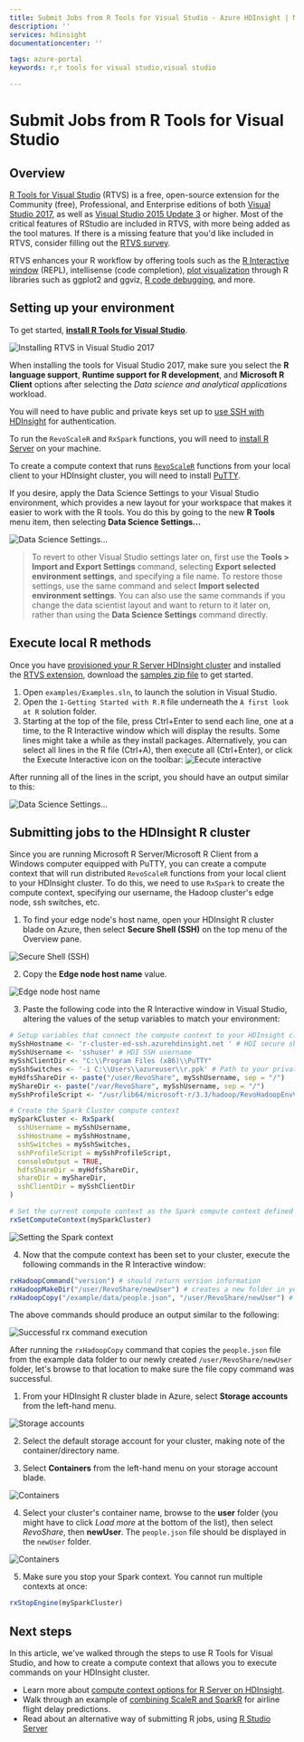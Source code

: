 ```yaml
---
title: Submit Jobs from R Tools for Visual Studio - Azure HDInsight | Microsoft Docs
description: ''
services: hdinsight
documentationcenter: ''

tags: azure-portal
keywords: r,r tools for visual studio,visual studio

---
```

# Submit Jobs from R Tools for Visual Studio

## Overview

[R Tools for Visual Studio](https://www.visualstudio.com/vs/rtvs/) (RTVS) is a free, open-source extension for the Community (free), Professional, and Enterprise editions of both [Visual Studio 2017](https://www.visualstudio.com/downloads/), as well as [Visual Studio 2015 Update 3](http://go.microsoft.com/fwlink/?LinkId=691129) or higher. Most of the critical features of RStudio are included in RTVS, with more being added as the tool matures. If there is a missing feature that you'd like included in RTVS, consider filling out the [RTVS survey](https://www.surveymonkey.com/r/RTVS1).

RTVS enhances your R workflow by offering tools such as the [R Interactive window](https://docs.microsoft.com/visualstudio/rtvs/interactive-repl) (REPL), intellisense (code completion), [plot visualization](https://docs.microsoft.com/visualstudio/rtvs/visualizing-data) through R libraries such as ggplot2 and ggviz, [R code debugging](https://docs.microsoft.com/visualstudio/rtvs/debugging), and more.

## Setting up your environment

To get started, [**install R Tools for Visual Studio**](https://docs.microsoft.com/visualstudio/rtvs/installation).

![Installing RTVS in Visual Studio 2017](./media/hdinsight-submit-jobs-from-r-tools-for-vs/install-r-tools-for-vs.png)

When installing the tools for Visual Studio 2017, make sure you select the **R language support**, **Runtime support for R development**, and **Microsoft R Client** options after selecting the *Data science and analytical applications* workload.

You will need to have public and private keys set up to [use SSH with HDInsight](hdinsight-hadoop-linux-use-ssh-windows) for authentication.

To run the `RevoScaleR` and `RxSpark` functions, you will need to [install R Server](https://msdn.microsoft.com/microsoft-r/rserver-install-windows) on your machine.

To create a compute context that runs [`RevoScaleR`](https://msdn.microsoft.com/microsoft-r/scaler/scaler) functions from your local client to your HDInsight cluster, you will need to install [PuTTY](http://www.putty.org/).

If you desire, apply the Data Science Settings to your Visual Studio environment, which provides a new layout for your workspace that makes it easier to work with the R tools. You do this by going to the new **R Tools** menu item, then selecting **Data Science Settings...**

![Data Science Settings...](./media/hdinsight-submit-jobs-from-r-tools-for-vs/data-science-settings.png)

> To revert to other Visual Studio settings later on, first use the **Tools > Import and Export Settings** command, selecting **Export selected environment settings**, and specifying a file name. To restore those settings, use the same command and select **Import selected environment settings**. You can also use the same commands if you change the data scientist layout and want to return to it later on, rather than using the **Data Science Settings** command directly.

## Execute local R methods

Once you have [provisioned your R Server HDInsight cluster](hdinsight-hadoop-r-server-get-started) and installed the [RTVS extension](https://docs.microsoft.com/visualstudio/rtvs/installation), download the [samples zip file](https://github.com/Microsoft/RTVS-docs/archive/master.zip) to get started.

1. Open `examples/Examples.sln`, to launch the solution in Visual Studio.
2. Open the `1-Getting Started with R.R` file underneath the `A first look at R` solution folder.
3. Starting at the top of the file, press Ctrl+Enter to send each line, one at a time, to the R Interactive window which will display the results. Some lines might take a while as they install packages. Alternatively, you can select all lines in the R file (Ctrl+A), then execute all (Ctrl+Enter), or click the Execute Interactive icon on the toolbar: ![Eecute interactive](./media/hdinsight-submit-jobs-from-r-tools-for-vs/execute-interactive.png)

After running all of the lines in the script, you should have an output similar to this:

![Data Science Settings...](./media/hdinsight-submit-jobs-from-r-tools-for-vs/workspace.png)

## Submitting jobs to the HDInsight R cluster

Since you are running Microsoft R Server/Microsoft R Client from a Windows computer equipped with PuTTY, you can create a compute context that will run distributed `RevoScaleR` functions from your local client to your HDInsight cluster. To do this, we need to use `RxSpark` to create the compute context, specifying our username, the Hadoop cluster's edge node, ssh switches, etc.

1. To find your edge node's host name, open your HDInsight R cluster blade on Azure, then select **Secure Shell (SSH)** on the top menu of the Overview pane.

![Secure Shell (SSH)](./media/hdinsight-submit-jobs-from-r-tools-for-vs/ssh.png)

2. Copy the **Edge node host name** value.

![Edge node host name](./media/hdinsight-submit-jobs-from-r-tools-for-vs/edge-node.png)

3. Paste the following code into the R Interactive window in Visual Studio, altering the values of the setup variables to match your environment:

```R
# Setup variables that connect the compute context to your HDInsight cluster
mySshHostname <- 'r-cluster-ed-ssh.azurehdinsight.net ' # HDI secure shell hostname
mySshUsername <- 'sshuser' # HDI SSH username
mySshClientDir <- "C:\\Program Files (x86)\\PuTTY"
mySshSwitches <- '-i C:\\Users\\azureuser\\r.ppk' # Path to your private ssh key
myHdfsShareDir <- paste("/user/RevoShare", mySshUsername, sep = "/")
myShareDir <- paste("/var/RevoShare", mySshUsername, sep = "/")
mySshProfileScript <- "/usr/lib64/microsoft-r/3.3/hadoop/RevoHadoopEnvVars.site"

# Create the Spark Cluster compute context
mySparkCluster <- RxSpark(
  sshUsername = mySshUsername,
  sshHostname = mySshHostname,
  sshSwitches = mySshSwitches,
  sshProfileScript = mySshProfileScript,
  consoleOutput = TRUE,
  hdfsShareDir = myHdfsShareDir,
  shareDir = myShareDir,
  sshClientDir = mySshClientDir
)

# Set the current compute context as the Spark compute context defined above
rxSetComputeContext(mySparkCluster)
```

![Setting the Spark context](./media/hdinsight-submit-jobs-from-r-tools-for-vs/spark-context.png)

4. Now that the compute context has been set to your cluster, execute the following commands in the R Interactive window:

```R
rxHadoopCommand("version") # should return version information
rxHadoopMakeDir("/user/RevoShare/newUser") # creates a new folder in your storage account
rxHadoopCopy("/example/data/people.json", "/user/RevoShare/newUser") # copies file to new folder
```

The above commands should produce an output similar to the following:

![Successful rx command execution](./media/hdinsight-submit-jobs-from-r-tools-for-vs/rx-commands.png)

After running the `rxHadoopCopy` command that copies the `people.json` file from the example data folder to our newly created `/user/RevoShare/newUser` folder, let's browse to that location to make sure the file copy command was successful.

1. From your HDInsight R cluster blade in Azure, select **Storage accounts** from the left-hand menu.

![Storage accounts](./media/hdinsight-submit-jobs-from-r-tools-for-vs/storage-accounts.png)

2. Select the default storage account for your cluster, making note of the container/directory name.

3. Select **Containers** from the left-hand menu on your storage account blade.

![Containers](./media/hdinsight-submit-jobs-from-r-tools-for-vs/containers.png)

4. Select your cluster's container name, browse to the **user** folder (you might have to click *Load more* at the bottom of the list), then select *RevoShare*, then **newUser**. The `people.json` file should be displayed in the `newUser` folder.

![Containers](./media/hdinsight-submit-jobs-from-r-tools-for-vs/copied-file.png)

5. Make sure you stop your Spark context. You cannot run multiple contexts at once:

```R
rxStopEngine(mySparkCluster)
```

## Next steps

In this article, we've walked through the steps to use R Tools for Visual Studio, and how to create a compute context that allows you to execute commands on your HDInsight cluster.

* Learn more about [compute context options for R Server on HDInsight](hdinsight-hadoop-r-server-compute-contexts).
* Walk through an example of [combining ScaleR and SparkR](hdinsight-hadoop-r-scaler-sparkr) for airline flight delay predictions.
* Read about an alternative way of submitting R jobs, using [R Studio Server](hdinsight-submit-jobs-from-r-studio-server)
